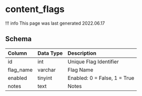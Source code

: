 # content_flags

!!! info
	This page was last generated 2022.06.17

## Schema

| Column | Data Type | Description |
| :--- | :--- | :--- |
| id | int | Unique Flag Identifier |
| flag_name | varchar | Flag Name |
| enabled | tinyint | Enabled: 0 = False, 1 = True |
| notes | text | Notes |

